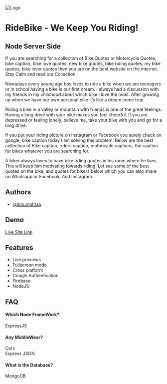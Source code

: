 ![Logo](https://i.ibb.co/zVfS2Py/Ride-Bike-Logo.png)

# RideBike - We Keep You Riding!

## Node Server Side

If you are searching for a collection of Bike Quotes or Motorcycle Quotes, bike caption, bike love quotes, new bike quotes, bike riding quotes, my bike quotes, bike lover quotes then you are on the best website on the internet. Stay Calm and read our Collection.

Nowadays every young age boy loves to ride a bike when we are teenagers or in school having a bike is our first dream. I always had a discussion with my friends in my childhood about which bike I love the most. After growing up when we have our own personal bike it’s like a dream come true.

Riding a bike in a valley or mountain with friends is one of the great feelings. Having a long drive with your bike makes you feel cheerful. If you are depressed or feeling lonely, believe me, take your bike with you and go for a long drive.

If you put your riding picture on Instagram or Facebook you surely check on google, bike caption today I am solving this problem. Below are the best collection of Bike caption, riders caption, motorcycle captions, the caption for bikes whatever you are searching for.

A biker always loves to have bike riding quotes in his room where he lives. This will keep him motivating towards riding. Let see some of the best quotes on the bike, and quotes for bikers below which you can also share on Whatsapp or Facebook, And Instagram.

## Authors

-   [@ibnumahtab](https://www.github.com/ibnumahtab)

## Demo

[Live Site Link](https://ride-bike-shop.web.app/)

## Features

-   Live previews
-   Fullscreen mode
-   Cross platform
-   Google Authentication
-   Firebase
-   NodeJS

## FAQ

#### Which Node FrameWork?

ExpressJS

#### Any MiddleWear?

Cors
<br />
Express JSON

#### What is the Database?

MongoDB
